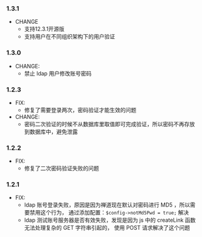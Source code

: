 ### 1.3.1
- CHANGE
  - 支持12.3.1开源版
  - 支持用户在不同组织架构下的用户验证

### 1.3.0

- CHANGE:
  - 禁止 ldap 用户修改账号密码

### 1.2.3

- FIX:
  - 修复了需要登录两次，密码验证才能生效的问题
- CHANGE:
  - 密码二次验证的时候不从数据库里取值即可完成验证，所以密码不再存放到数据库中，避免泄露

### 1.2.2

- FIX:
  - 修复了二次密码验证失败的问题

### 1.2.1

- FIX:
  - ldap 账号登录失败，原因是因为禅道现在默认对密码进行 MD5 ，所以需要禁用这个行为，
    通过添加配置：`$config->notMd5Pwd = true;` 解决
  - ldap 测试账号服务器是否有效失败，发现是因为 js 中的 createLink 函数无法处理复杂的 GET 字符串引起的，
    使用 POST 请求解决了这个问题
